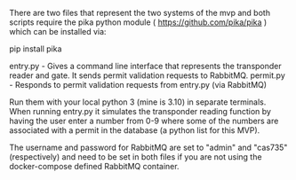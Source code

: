 There are two files that represent the two systems of the mvp and both scripts require the pika python module ( https://github.com/pika/pika ) which can be installed via:

pip install pika

entry.py - Gives a command line interface that represents the transponder reader and gate.  It sends permit validation requests to RabbitMQ.
permit.py - Responds to permit validation requests from entry.py (via RabbitMQ)

Run them with your local python 3 (mine is 3.10) in separate terminals.
When running entry.py it simulates the transponder reading function by having the user enter a number from 0-9 where some of the numbers are associated with a permit in the database (a python list for this MVP).

The username and password for RabbitMQ are set to "admin" and "cas735" (respectively) and need to be set in both files if you are not using the docker-compose defined RabbitMQ container.
